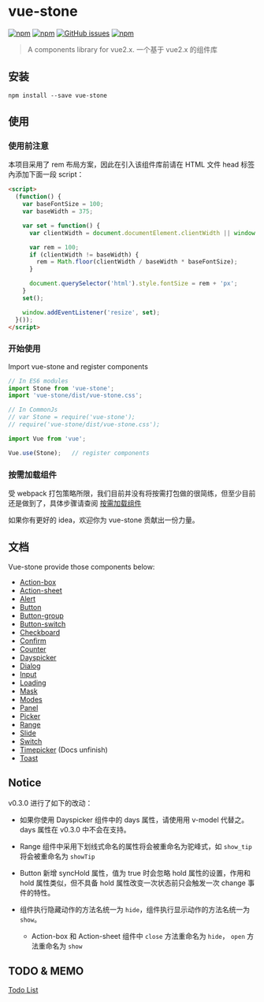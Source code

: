 # vue-stone
[![npm](https://img.shields.io/npm/v/vue-stone.svg?style=flat-square)](https://www.npmjs.com/package/vue-stone)
[![npm](https://img.shields.io/npm/dm/vue-stone.svg?style=flat-square)](https://www.npmjs.com/package/vue-stone)
[![GitHub issues](https://img.shields.io/github/issues/JD-Smart-FE/vue-stone.svg?style=flat-square)](https://github.com/JD-Smart-FE/vue-stone/issues)
[![npm](https://img.shields.io/npm/l/vue-stone.svg?style=flat-square)](https://github.com/JD-Smart-FE/vue-stone/blob/master/LICENSE)
> A components library for vue2.x. 一个基于 vue2.x 的组件库


## 安装
`npm install --save vue-stone`

## 使用

### 使用前注意
本项目采用了 rem 布局方案，因此在引入该组件库前请在 HTML 文件 head 标签內添加下面一段 script：

```html
<script>
  (function() {
    var baseFontSize = 100;
    var baseWidth = 375;

    var set = function() {
      var clientWidth = document.documentElement.clientWidth || window.innerWidth;

      var rem = 100;
      if (clientWidth != baseWidth) {
        rem = Math.floor(clientWidth / baseWidth * baseFontSize);
      }

      document.querySelector('html').style.fontSize = rem + 'px';
    }
    set();

    window.addEventListener('resize', set);
  }());
</script>
```

### 开始使用

Import vue-stone and register components

```js
// In ES6 modules
import Stone from 'vue-stone';
import 'vue-stone/dist/vue-stone.css';

// In CommonJs
// var Stone = require('vue-stone');
// require('vue-stone/dist/vue-stone.css');

import Vue from 'vue';

Vue.use(Stone);   // register components
```

### 按需加载组件

受 webpack 打包策略所限，我们目前并没有将按需打包做的很简练，但至少目前还是做到了，具体步骤请查阅 [按需加载组件](https://github.com/JD-Smart-FE/vue-stone/blob/master/wiki/how-to-build-by-deps-in-project.md)

如果你有更好的 idea，欢迎你为 vue-stone 贡献出一份力量。

## 文档
Vue-stone provide those components below:

- [Action-box](https://github.com/JD-Smart-FE/vue-stone/blob/master/wiki/doc-action-box.md)
- [Action-sheet](https://github.com/JD-Smart-FE/vue-stone/blob/master/wiki/doc-action-sheet.md)
- [Alert](https://github.com/JD-Smart-FE/vue-stone/blob/master/wiki/doc-alert.md)
- [Button](https://github.com/JD-Smart-FE/vue-stone/blob/master/wiki/doc-button.md)
- [Button-group](https://github.com/JD-Smart-FE/vue-stone/blob/master/wiki/doc-button-group.md)
- [Button-switch](https://github.com/JD-Smart-FE/vue-stone/blob/master/wiki/doc-button-switch.md)
- [Checkboard](https://github.com/JD-Smart-FE/vue-stone/blob/master/wiki/doc-checkboard.md)
- [Confirm](https://github.com/JD-Smart-FE/vue-stone/blob/master/wiki/doc-confirm.md)
- [Counter](https://github.com/JD-Smart-FE/vue-stone/blob/master/wiki/doc-counter.md)
- [Dayspicker](https://github.com/JD-Smart-FE/vue-stone/blob/master/wiki/doc-dayspicker.md)
- [Dialog](https://github.com/JD-Smart-FE/vue-stone/blob/master/wiki/doc-dialog.md)
- [Input](https://github.com/JD-Smart-FE/vue-stone/blob/master/wiki/doc-input.md)
- [Loading](https://github.com/JD-Smart-FE/vue-stone/blob/master/wiki/doc-loading.md)
- [Mask](https://github.com/JD-Smart-FE/vue-stone/blob/master/wiki/doc-mask.md)
- [Modes](https://github.com/JD-Smart-FE/vue-stone/blob/master/wiki/doc-modes.md)
- [Panel](https://github.com/JD-Smart-FE/vue-stone/blob/master/wiki/doc-panel.md)
- [Picker](https://github.com/JD-Smart-FE/vue-stone/blob/master/wiki/doc-picker.md)
- [Range](https://github.com/JD-Smart-FE/vue-stone/blob/master/wiki/doc-range.md)
- [Slide](https://github.com/JD-Smart-FE/vue-stone/blob/master/wiki/doc-slide.md)
- [Switch](https://github.com/JD-Smart-FE/vue-stone/blob/master/wiki/doc-switch.md)
- [Timepicker](https://github.com/JD-Smart-FE/vue-stone/blob/master/wiki/doc-timerpciker.md) (Docs unfinish)
- [Toast](https://github.com/JD-Smart-FE/vue-stone/blob/master/wiki/doc-toast.md)

## Notice

v0.3.0 进行了如下的改动：

- 如果你使用 Dayspicker 组件中的 days 属性，请使用用 v-model 代替之。 days 属性在 v0.3.0 中不会在支持。

- Range 组件中采用下划线式命名的属性将会被重命名为驼峰式，如 `show_tip` 将会被重命名为 `showTip`

- Button 新增 syncHold 属性，值为 true 时会忽略 hold 属性的设置，作用和 hold 属性类似，但不具备 hold 属性改变一次状态前只会触发一次 change 事件的特性。

- 组件执行隐藏动作的方法名统一为 `hide`，组件执行显示动作的方法名统一为 `show`。
  - Action-box 和 Action-sheet 组件中 `close` 方法重命名为 `hide`， `open` 方法重命名为 `show`

## TODO & MEMO

[Todo List](https://github.com/JD-Smart-FE/vue-stone/blob/master/MEMO.md)
